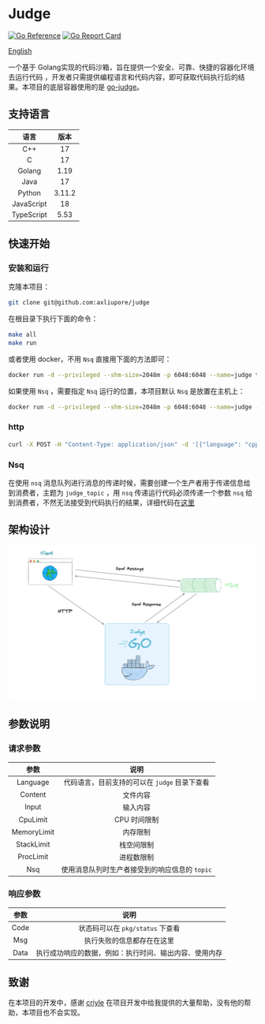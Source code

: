 # Judge

[![Go Reference](https://pkg.go.dev/badge/github.com/axliupore/judge.svg)](https://pkg.go.dev/github.com/axliupore/judge) [![Go Report Card](https://goreportcard.com/badge/github.com/axliupore/judge)](https://goreportcard.com/report/github.com/axliupore/judge)

[English](README.md)

一个基于 Golang实现的代码沙箱，旨在提供一个安全、可靠、快捷的容器化环境去运行代码
，开发者只需提供编程语言和代码内容，即可获取代码执行后的结果。本项目的底层容器使用的是 [go-judge](https://github.com/criyle/go-judge)。

## 支持语言

|     语言     |   版本   |
|:----------:|:------:|
|    C++     |   17   |
|     C      |   17   |
|   Golang   |  1.19  |
|    Java    |   17   |
|   Python   | 3.11.2 |
| JavaScript |   18   |
| TypeScript |  5.53  |

## 快速开始

### 安装和运行

克隆本项目：

```bash
git clone git@github.com:axliupore/judge
```

在根目录下执行下面的命令：

```bash
make all
make run
```

或者使用 docker，不用 `Nsq` 直接用下面的方法即可：

```bash
docker run -d --privileged --shm-size=2048m -p 6048:6048 --name=judge trialoj/judge:0.0.1
```

如果使用 `Nsq` ，需要指定 `Nsq` 运行的位置，本项目默认 `Nsq` 是放置在主机上：

```bash
docker run -d --privileged --shm-size=2048m -p 6048:6048 --name=judge --add-host="host.docker.internal:host-gateway" trialoj/judge:0.0.1
```

### http

```bash
curl -X POST -H "Content-Type: application/json" -d '[{"language": "cpp", "code":"#include <iostream>\nusing namespace std;\nint main() {\ncout << \"judge\" << endl;\n}"}]' http://127.0.0.1:6048
```

### Nsq

在使用 `nsq` 消息队列进行消息的传递时候，需要创建一个生产者用于传递信息给到消费者，主题为 `judge_topic` ，用 `nsq`
传递运行代码必须传递一个参数 `nsq`
给到消费者，不然无法接受到代码执行的结果，详细代码在[这里](https://github.com/axliupore/judge/blob/master/pkg/nsq/nsq_test.go)

## 架构设计

![design](./doc/design.png)

## 参数说明

### 请求参数

|     参数      |             说明              |
|:-----------:|:---------------------------:|
|  Language   | 代码语言，目前支持的可以在 `judge` 目录下查看 |
|   Content   |            文件内容             |
|    Input    |            输入内容             |
|  CpuLimit   |          CPU 时间限制           |
| MemoryLimit |            内存限制             |
| StackLimit  |            栈空间限制            |
|  ProcLimit  |            进程数限制            |
|     Nsq     | 使用消息队列时生产者接受到的响应信息的 `topic` |

### 响应参数

|  参数  |             说明              |
|:----:|:---------------------------:|
| Code |   状态码可以在 `pkg/status` 下查看   |
| Msg  |        执行失败的信息都存在在这里        |
| Data | 执行成功响应的数据，例如：执行时间、输出内容、使用内存 |

## 致谢

在本项目的开发中，感谢 [criyle](https://github.com/criyle) 在项目开发中给我提供的大量帮助，没有他的帮助，本项目也不会实现。
